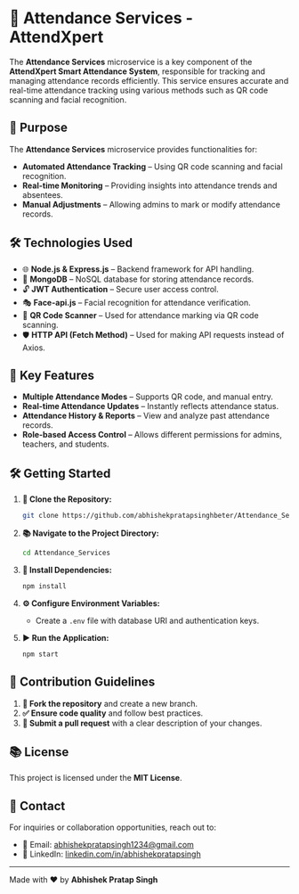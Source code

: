 # 🔹 Attendance Services - AttendXpert

The **Attendance Services** microservice is a key component of the **AttendXpert Smart Attendance System**, responsible for tracking and managing attendance records efficiently. This service ensures accurate and real-time attendance tracking using various methods such as QR code scanning and facial recognition.

## 🎯 Purpose

The **Attendance Services** microservice provides functionalities for:

- **Automated Attendance Tracking** – Using QR code scanning and facial recognition.
- **Real-time Monitoring** – Providing insights into attendance trends and absentees.
- **Manual Adjustments** – Allowing admins to mark or modify attendance records.

## 🛠️ Technologies Used

- 🌐 **Node.js & Express.js** – Backend framework for API handling.
- 📃 **MongoDB** – NoSQL database for storing attendance records.
- 🔓 **JWT Authentication** – Secure user access control.
- 🎭 **Face-api.js** – Facial recognition for attendance verification.
- 🌟 **QR Code Scanner** – Used for attendance marking via QR code scanning.
- 🛡️ **HTTP API (Fetch Method)** – Used for making API requests instead of Axios.

## 🔐 Key Features

- **Multiple Attendance Modes** – Supports QR code, and manual entry.
- **Real-time Attendance Updates** – Instantly reflects attendance status.
- **Attendance History & Reports** – View and analyze past attendance records.
- **Role-based Access Control** – Allows different permissions for admins, teachers, and students.

## 🛠️ Getting Started

1. **📅 Clone the Repository:**
   ```sh
   git clone https://github.com/abhishekpratapsinghbeter/Attendance_Services.git
   ```

2. **📚 Navigate to the Project Directory:**
   ```sh
   cd Attendance_Services
   ```

3. **📆 Install Dependencies:**
   ```sh
   npm install
   ```

4. **⚙️ Configure Environment Variables:**
   - Create a `.env` file with database URI and authentication keys.

5. **▶️ Run the Application:**
   ```sh
   npm start
   ```

## 🤝 Contribution Guidelines

1. **🔄 Fork the repository** and create a new branch.
2. **✅ Ensure code quality** and follow best practices.
3. **💌 Submit a pull request** with a clear description of your changes.

## 📚 License
This project is licensed under the **MIT License**.

## 💌 Contact
For inquiries or collaboration opportunities, reach out to:

- 📧 Email: [abhishekpratapsingh1234@gmail.com](mailto:abhishekpratapsingh1234@gmail.com)
- 💍 LinkedIn: [linkedin.com/in/abhishekpratapsingh](https://www.linkedin.com/in/abhishek-pratap-singh-88523a207/)

---

Made with ❤️ by **Abhishek Pratap Singh**

